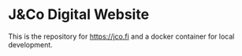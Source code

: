 # J&Co Digital Website

This is the repository for https://jco.fi and a docker container for local development.
